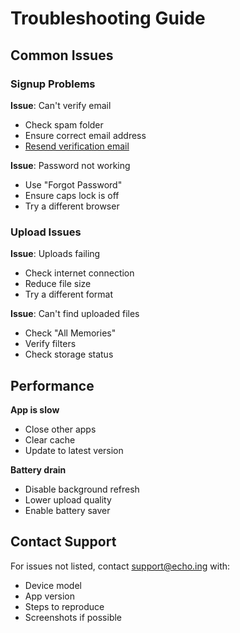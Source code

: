 # Troubleshooting Guide

## Common Issues

### Signup Problems
**Issue**: Can't verify email
- Check spam folder
- Ensure correct email address
- [Resend verification email](#)

**Issue**: Password not working
- Use "Forgot Password"
- Ensure caps lock is off
- Try a different browser

### Upload Issues
**Issue**: Uploads failing
- Check internet connection
- Reduce file size
- Try a different format

**Issue**: Can't find uploaded files
- Check "All Memories"
- Verify filters
- Check storage status

## Performance
**App is slow**
- Close other apps
- Clear cache
- Update to latest version

**Battery drain**
- Disable background refresh
- Lower upload quality
- Enable battery saver

## Contact Support
For issues not listed, contact support@echo.ing with:
- Device model
- App version
- Steps to reproduce
- Screenshots if possible
